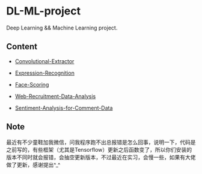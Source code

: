 # DL-ML-project
Deep Learning && Machine Learning project.

## Content
- [Convolutional-Extractor](https://github.com/roguesir/DL-project/tree/master/Convolutional-Extractor)

- [Expression-Recognition](https://github.com/roguesir/DL-project/tree/master/Expression-Recognition)

- [Face-Scoring](https://github.com/roguesir/DL-project/tree/master/Face-Scoring)

- [Web-Recruitment-Data-Analysis](https://github.com/roguesir/DL-project/tree/master/web_recruitment_data_analysis)

- [Sentiment-Analysis-for-Comment-Data](https://github.com/roguesir/DL-ML-project/tree/master/Sentiment-Analysis-for-Comment-Data)

## Note
最近有不少童鞋加我微信，问我程序跑不出总报错是怎么回事，说明一下，代码是之前写的，有些框架（尤其是Tensorflow）更新之后函数变了，所以你们安装的版本不同时就会报错，会抽空更新版本，不过最近在实习，会慢一些，如果有大佬做了更新，感谢提出^_^